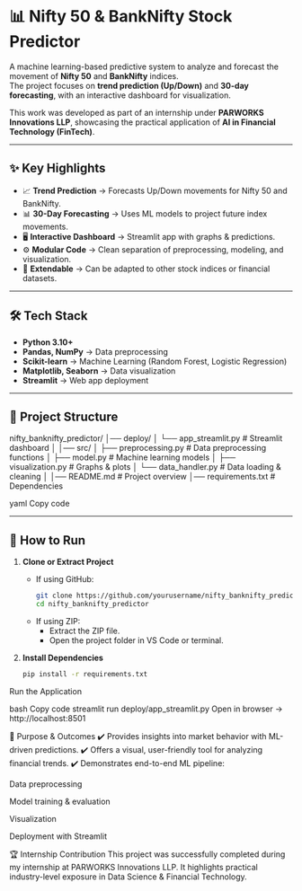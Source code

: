 # 📊 Nifty 50 & BankNifty Stock Predictor  

A machine learning-based predictive system to analyze and forecast the movement of **Nifty 50** and **BankNifty** indices.  
The project focuses on **trend prediction (Up/Down)** and **30-day forecasting**, with an interactive dashboard for visualization.  

This work was developed as part of an internship under **PARWORKS Innovations LLP**, showcasing the practical application of **AI in Financial Technology (FinTech)**.  

---

## ✨ Key Highlights  

- 📈 **Trend Prediction** → Forecasts Up/Down movements for Nifty 50 and BankNifty.  
- 📊 **30-Day Forecasting** → Uses ML models to project future index movements.  
- 🖥️ **Interactive Dashboard** → Streamlit app with graphs & predictions.  
- ⚙️ **Modular Code** → Clean separation of preprocessing, modeling, and visualization.  
- 🔄 **Extendable** → Can be adapted to other stock indices or financial datasets.  

---

## 🛠️ Tech Stack  

- **Python 3.10+**  
- **Pandas, NumPy** → Data preprocessing  
- **Scikit-learn** → Machine Learning (Random Forest, Logistic Regression)  
- **Matplotlib, Seaborn** → Data visualization  
- **Streamlit** → Web app deployment  

---

## 📂 Project Structure  

nifty_banknifty_predictor/
│── deploy/
│ └── app_streamlit.py # Streamlit dashboard
│
│── src/
│ ├── preprocessing.py # Data preprocessing functions
│ ├── model.py # Machine learning models
│ ├── visualization.py # Graphs & plots
│ └── data_handler.py # Data loading & cleaning
│
│── README.md # Project overview
│── requirements.txt # Dependencies

yaml
Copy code

---

## 🚀 How to Run  

1. **Clone or Extract Project**  
   - If using GitHub:  
     ```bash
     git clone https://github.com/yourusername/nifty_banknifty_predictor.git
     cd nifty_banknifty_predictor
     ```
   - If using ZIP:  
     - Extract the ZIP file.  
     - Open the project folder in VS Code or terminal.  

2. **Install Dependencies**  
   ```bash
   pip install -r requirements.txt
Run the Application

bash
Copy code
streamlit run deploy/app_streamlit.py
Open in browser → http://localhost:8501

🎯 Purpose & Outcomes
✔️ Provides insights into market behavior with ML-driven predictions.
✔️ Offers a visual, user-friendly tool for analyzing financial trends.
✔️ Demonstrates end-to-end ML pipeline:

Data preprocessing

Model training & evaluation

Visualization

Deployment with Streamlit

🏆 Internship Contribution
This project was successfully completed during my internship at PARWORKS Innovations LLP.
It highlights practical industry-level exposure in Data Science & Financial Technology.
